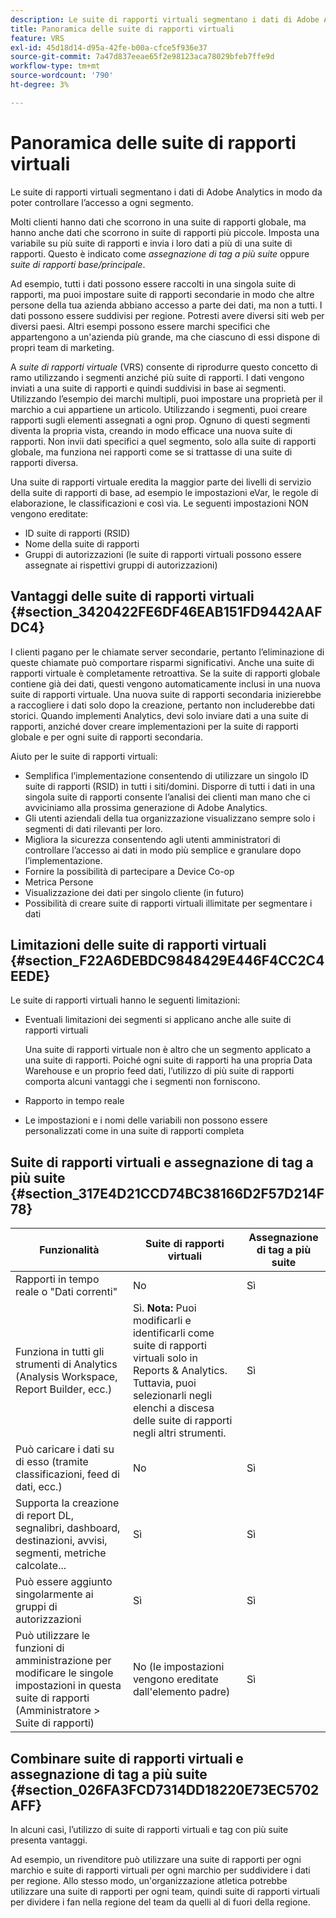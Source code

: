```yaml
---
description: Le suite di rapporti virtuali segmentano i dati di Adobe Analytics in modo da poter controllare l’accesso a ogni segmento.
title: Panoramica delle suite di rapporti virtuali
feature: VRS
exl-id: 45d18d14-d95a-42fe-b00a-cfce5f936e37
source-git-commit: 7a47d837eeae65f2e98123aca78029bfeb7ffe9d
workflow-type: tm+mt
source-wordcount: '790'
ht-degree: 3%

---
```


# Panoramica delle suite di rapporti virtuali

Le suite di rapporti virtuali segmentano i dati di Adobe Analytics in modo da poter controllare l’accesso a ogni segmento.

Molti clienti hanno dati che scorrono in una suite di rapporti globale, ma hanno anche dati che scorrono in suite di rapporti più piccole. Imposta una variabile su più suite di rapporti e invia i loro dati a più di una suite di rapporti. Questo è indicato come *assegnazione di tag a più suite* oppure *suite di rapporti base/principale*.

Ad esempio, tutti i dati possono essere raccolti in una singola suite di rapporti, ma puoi impostare suite di rapporti secondarie in modo che altre persone della tua azienda abbiano accesso a parte dei dati, ma non a tutti. I dati possono essere suddivisi per regione. Potresti avere diversi siti web per diversi paesi. Altri esempi possono essere marchi specifici che appartengono a un&#39;azienda più grande, ma che ciascuno di essi dispone di propri team di marketing.

A *suite di rapporti virtuale* (VRS) consente di riprodurre questo concetto di ramo utilizzando i segmenti anziché più suite di rapporti. I dati vengono inviati a una suite di rapporti e quindi suddivisi in base ai segmenti. Utilizzando l’esempio dei marchi multipli, puoi impostare una proprietà per il marchio a cui appartiene un articolo. Utilizzando i segmenti, puoi creare rapporti sugli elementi assegnati a ogni prop. Ognuno di questi segmenti diventa la propria vista, creando in modo efficace una nuova suite di rapporti. Non invii dati specifici a quel segmento, solo alla suite di rapporti globale, ma funziona nei rapporti come se si trattasse di una suite di rapporti diversa.

Una suite di rapporti virtuale eredita la maggior parte dei livelli di servizio della suite di rapporti di base, ad esempio le impostazioni eVar, le regole di elaborazione, le classificazioni e così via. Le seguenti impostazioni NON vengono ereditate:

* ID suite di rapporti (RSID)
* Nome della suite di rapporti
* Gruppi di autorizzazioni (le suite di rapporti virtuali possono essere assegnate ai rispettivi gruppi di autorizzazioni)

## Vantaggi delle suite di rapporti virtuali {#section_3420422FE6DF46EAB151FD9442AAFDC4}

I clienti pagano per le chiamate server secondarie, pertanto l’eliminazione di queste chiamate può comportare risparmi significativi. Anche una suite di rapporti virtuale è completamente retroattiva. Se la suite di rapporti globale contiene già dei dati, questi vengono automaticamente inclusi in una nuova suite di rapporti virtuale. Una nuova suite di rapporti secondaria inizierebbe a raccogliere i dati solo dopo la creazione, pertanto non includerebbe dati storici. Quando implementi Analytics, devi solo inviare dati a una suite di rapporti, anziché dover creare implementazioni per la suite di rapporti globale e per ogni suite di rapporti secondaria.

Aiuto per le suite di rapporti virtuali:

* Semplifica l’implementazione consentendo di utilizzare un singolo ID suite di rapporti (RSID) in tutti i siti/domini. Disporre di tutti i dati in una singola suite di rapporti consente l’analisi dei clienti man mano che ci avviciniamo alla prossima generazione di Adobe Analytics.
* Gli utenti aziendali della tua organizzazione visualizzano sempre solo i segmenti di dati rilevanti per loro.
* Migliora la sicurezza consentendo agli utenti amministratori di controllare l’accesso ai dati in modo più semplice e granulare dopo l’implementazione.
* Fornire la possibilità di partecipare a Device Co-op
* Metrica Persone
* Visualizzazione dei dati per singolo cliente (in futuro)
* Possibilità di creare suite di rapporti virtuali illimitate per segmentare i dati

## Limitazioni delle suite di rapporti virtuali {#section_F22A6DEBDC9848429E446F4CC2C4EEDE}

Le suite di rapporti virtuali hanno le seguenti limitazioni:

* Eventuali limitazioni dei segmenti si applicano anche alle suite di rapporti virtuali

   Una suite di rapporti virtuale non è altro che un segmento applicato a una suite di rapporti. Poiché ogni suite di rapporti ha una propria Data Warehouse e un proprio feed dati, l’utilizzo di più suite di rapporti comporta alcuni vantaggi che i segmenti non forniscono.
* Rapporto in tempo reale
* Le impostazioni e i nomi delle variabili non possono essere personalizzati come in una suite di rapporti completa

## Suite di rapporti virtuali e assegnazione di tag a più suite {#section_317E4D21CCD74BC38166D2F57D214F78}

| Funzionalità | Suite di rapporti virtuali | Assegnazione di tag a più suite |
|--- |--- |--- |
| Rapporti in tempo reale o &quot;Dati correnti&quot; | No | Sì |
| Funziona in tutti gli strumenti di Analytics (Analysis Workspace, Report Builder, ecc.) | Sì. **Nota:** Puoi modificarli e identificarli come suite di rapporti virtuali solo in Reports &amp; Analytics. Tuttavia, puoi selezionarli negli elenchi a discesa delle suite di rapporti negli altri strumenti. | Sì |
| Può caricare i dati su di esso (tramite classificazioni, feed di dati, ecc.) | No | Sì |
| Supporta la creazione di report DL, segnalibri, dashboard, destinazioni, avvisi, segmenti, metriche calcolate... | Sì | Sì |
| Può essere aggiunto singolarmente ai gruppi di autorizzazioni | Sì | Sì |
| Può utilizzare le funzioni di amministrazione per modificare le singole impostazioni in questa suite di rapporti (Amministratore > Suite di rapporti) | No (le impostazioni vengono ereditate dall&#39;elemento padre) | Sì |

## Combinare suite di rapporti virtuali e assegnazione di tag a più suite {#section_026FA3FCD7314DD18220E73EC5702AFF}

In alcuni casi, l’utilizzo di suite di rapporti virtuali e tag con più suite presenta vantaggi.

Ad esempio, un rivenditore può utilizzare una suite di rapporti per ogni marchio e suite di rapporti virtuali per ogni marchio per suddividere i dati per regione. Allo stesso modo, un&#39;organizzazione atletica potrebbe utilizzare una suite di rapporti per ogni team, quindi suite di rapporti virtuali per dividere i fan nella regione del team da quelli al di fuori della regione.
